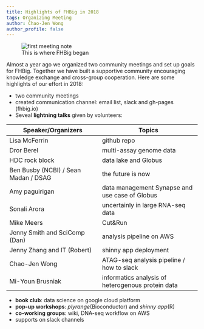 ```yaml
---
title: Highlights of FHBig in 2018
tags: Organizing Meeting
author: Chao-Jen Wong
author_profile: false
---
```

<figure>
  <img src="../assets/images/first-meeting_notes.jpg" alt="first meeting note">
  <figcaption>This is where FHBig began</figcaption>
</figure>

Almost a year ago we organized two community meetings and set up goals for FHBig. Together we have built a supportive community encouraging knowledge exchange and cross-group cooperation. Here are some highlights of our effort in 2018:

- two community meetings
- created communication channel: email list, slack and gh-pages (fhbig.io)
- Seveal __lightning talks__ given by volunteers:

| Speaker/Organizers | Topics |
| --- | --- |
| Lisa McFerrin | github repo |
| Dror Berel |  multi-assay genome data |
| HDC rock block | data lake and Globus|
| Ben Busby (NCBI) / Sean Madan / DSAG | the future is now |
| Amy paguirigan | data management Synapse and use case of Globus |
| Sonali Arora | uncertainly in large RNA-seq data |
| Mike Meers | Cut&Run |
| Jenny Smith and SciComp (Dan) | analysis pipeline on AWS |
| Jenny Zhang and IT (Robert) | shinny app deployment |
| Chao-Jen Wong | ATAG-seq analysis pipeline / how to slack  | 
| Mi-Youn Brusniak | informatics analysis of heterogenous protein data |

- __book club__: data science on google cloud platform
- __pop-up workshops__: _plyrange_(Bioconductor) and _shinny app_(R)
- __co-working groups__: wiki, DNA-seq workflow on AWS
- supports on slack channels